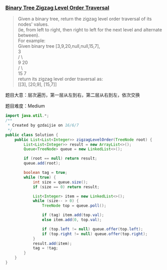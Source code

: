 ### [Binary Tree Zigzag Level Order Traversal](https://leetcode.com/problems/binary-tree-zigzag-level-order-traversal/)

> Given a binary tree, return the zigzag level order traversal of its nodes' values.  <br/>
> (ie, from left to right, then right to left for the next level and alternate between). <br/>
> For example: <br/>
> Given binary tree [3,9,20,null,null,15,7], <br/>
>     3 <br/>
>    / \ <br/>
>   9  20 <br/>
>     /  \ <br/>
>    15   7 <br/>
> return its zigzag level order traversal as: <br/>
> [[3],  [20,9],  [15,7]]

题目大意：层次遍历，第一层从左到右，第二层从右到左，依次交换

题目难度：Medium

```java
import java.util.*;
/**
 * Created by gzdaijie on 16/6/7
 */
public class Solution {
    public List<List<Integer>> zigzagLevelOrder(TreeNode root) {
        List<List<Integer>> result = new ArrayList<>();
        Queue<TreeNode> queue = new LinkedList<>();

        if (root == null) return result;
        queue.add(root);

        boolean tag = true;
        while (true) {
            int size = queue.size();
            if (size == 0) return result;

            List<Integer> item = new LinkedList<>();
            while (size-- > 0) {
                TreeNode top = queue.poll();

                if (tag) item.add(top.val);
                else item.add(0, top.val);

                if (top.left != null) queue.offer(top.left);
                if (top.right != null) queue.offer(top.right);
            }
            result.add(item);
            tag = !tag;
        }
    }
}
```